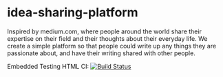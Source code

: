 # idea-sharing-platform
Inspired by medium.com, where people around the world share their expertise on their field and their thoughts about their everyday life. We create a simple platform so that people could write up any things they are passionate about, and have their writing shared with other people.

Embedded Testing HTML CI: [![Build Status](http://localhost:8080/buildStatus/icon?job=TestHtmlMarkup)](http://localhost:8080/job/TestHtmlMarkup/)
